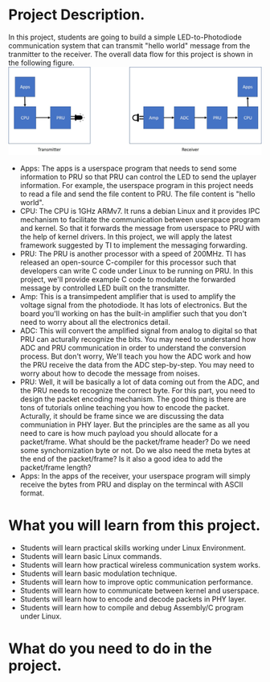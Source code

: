 # Project Description.
In this project, students are going to build a simple LED-to-Photodiode communication system that can transmit "hello world"
message from the tranmitter to the receiver. The overall data flow for this project is shown in the following figure.
![blink=](images/dataflow-vlc.jpg)
* Apps: The apps is a userspace program that needs to send some information to PRU so that PRU can control the LED to send the uplayer information. For example, the userspace program in this project needs to read a file and send the file content to PRU. The file content is 
"hello world".
* CPU: The CPU is 1GHz ARMv7. It runs a debian Linux and it provides IPC mechanism to facilitate the communication between userspace program and kernel. So that it forwards the message from userspace to PRU with the help of kernel drivers. In this project, we will apply the latest framework suggested by TI to implement the messaging forwarding.
* PRU: The PRU is another processor with a speed of 200MHz. TI has released an open-source C-compiler for this processor such that developers can write C code under Linux to be running on PRU. In this project, we'll provide example C code to modulate the forwarded message by controlled LED built on the transmitter.
* Amp: This is a transimpedent amplifier that is used to amplify the voltage signal from the photodiode. It has lots of electronics. But the board you'll working on has the built-in amplifier such that you don't need to worry about all the electronics detail.
* ADC: This will convert the amplified signal from analog to digital so that PRU can acturally recognize the bits. You may need to understand how ADC and PRU communication in order to understand the conversion process. But don't worry, We'll teach you how the ADC work and how the PRU receive the data from the ADC step-by-step. You may need to worry about how to decode the message from noises. 
* PRU: Well, it will be basically a lot of data coming out from the ADC, and the PRU needs to recognize the correct byte. For this part, you need to design the packet encoding mechanism. The good thing is there are tons of tutorials online teaching you how to encode the packet. Acturally, it should be frame since we are discussing the data communiation in PHY layer. But the principles are the same as all you need to care is how much payload you should allocate for a packet/frame. What should be the packet/frame header? Do we need some synchornization byte or not. Do we also need the meta bytes at the end of the packet/frame? Is it also a good idea to add the packet/frame length?
* Apps: In the apps of the receiver, your userspace program will simply receive the bytes from PRU and display on the termincal with ASCII format.
# What you will learn from this project.
* Students will learn practical skills working under Linux Environment.
* Students will learn basic Linux commands.
* Students will learn how practical wireless communication system works.
* Students will learn basic modulation technique.
* Students will learn how to improve optic communication performance.
* Students will learn how to communicate between kernel and userspace.
* Students will learn how to encode and decode packets in PHY layer.
* Students will learn how to compile and debug Assembly/C program under Linux.
# What do you need to do in the project.


